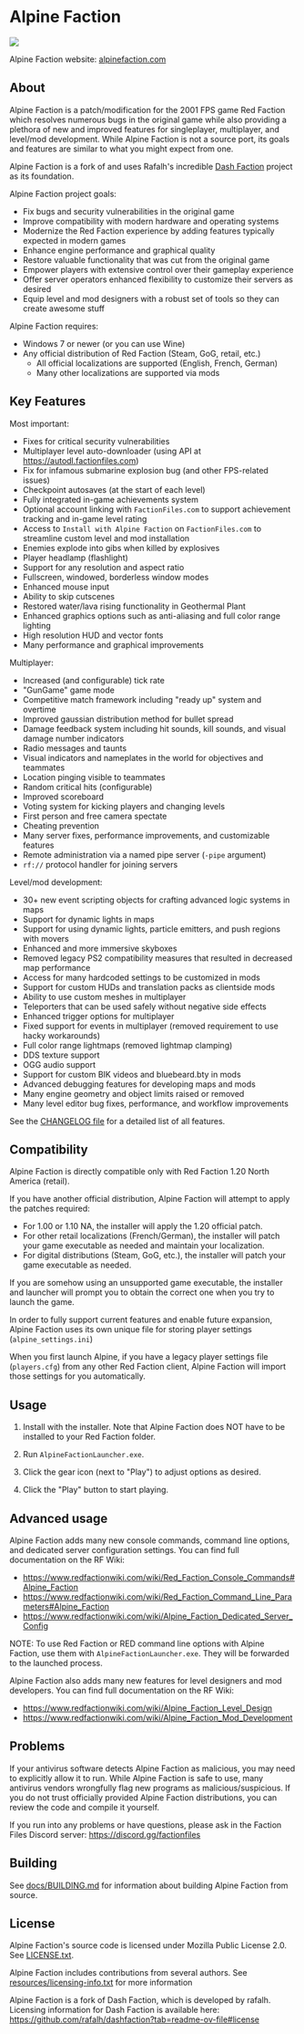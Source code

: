 Alpine Faction
============
<img src="https://raw.githubusercontent.com/GooberRF/alpinefaction/refs/heads/master/docs/alpinelogo1.png">

Alpine Faction website: <a href="https://alpinefaction.com">alpinefaction.com</a>

About
-----
Alpine Faction is a patch/modification for the 2001 FPS game Red Faction which resolves numerous bugs in the original game while also providing a plethora of new and improved features for singleplayer, multiplayer, and level/mod development. While Alpine Faction is not a source port, its goals and features are similar to what you might expect from one.

Alpine Faction is a fork of and uses Rafalh's incredible <a href="https://github.com/rafalh/dashfaction">Dash Faction</a> project as its foundation.

Alpine Faction project goals:
* Fix bugs and security vulnerabilities in the original game
* Improve compatibility with modern hardware and operating systems
* Modernize the Red Faction experience by adding features typically expected in modern games
* Enhance engine performance and graphical quality
* Restore valuable functionality that was cut from the original game
* Empower players with extensive control over their gameplay experience
* Offer server operators enhanced flexibility to customize their servers as desired
* Equip level and mod designers with a robust set of tools so they can create awesome stuff

Alpine Faction requires:
* Windows 7 or newer (or you can use Wine)
* Any official distribution of Red Faction (Steam, GoG, retail, etc.)
    * All official localizations are supported (English, French, German)
    * Many other localizations are supported via mods

Key Features
-----
Most important:
* Fixes for critical security vulnerabilities
* Multiplayer level auto-downloader (using API at https://autodl.factionfiles.com)
* Fix for infamous submarine explosion bug (and other FPS-related issues)
* Checkpoint autosaves (at the start of each level)
* Fully integrated in-game achievements system
* Optional account linking with `FactionFiles.com` to support achievement tracking and in-game level rating
* Access to `Install with Alpine Faction` on `FactionFiles.com` to streamline custom level and mod installation
* Enemies explode into gibs when killed by explosives
* Player headlamp (flashlight)
* Support for any resolution and aspect ratio
* Fullscreen, windowed, borderless window modes
* Enhanced mouse input
* Ability to skip cutscenes
* Restored water/lava rising functionality in Geothermal Plant
* Enhanced graphics options such as anti-aliasing and full color range lighting
* High resolution HUD and vector fonts
* Many performance and graphical improvements

Multiplayer:
* Increased (and configurable) tick rate
* "GunGame" game mode
* Competitive match framework including "ready up" system and overtime
* Improved gaussian distribution method for bullet spread
* Damage feedback system including hit sounds, kill sounds, and visual damage number indicators
* Radio messages and taunts
* Visual indicators and nameplates in the world for objectives and teammates
* Location pinging visible to teammates
* Random critical hits (configurable)
* Improved scoreboard
* Voting system for kicking players and changing levels
* First person and free camera spectate
* Cheating prevention
* Many server fixes, performance improvements, and customizable features
* Remote administration via a named pipe server (`-pipe` argument)
* `rf://` protocol handler for joining servers

Level/mod development:
* 30+ new event scripting objects for crafting advanced logic systems in maps
* Support for dynamic lights in maps
* Support for using dynamic lights, particle emitters, and push regions with movers
* Enhanced and more immersive skyboxes
* Removed legacy PS2 compatibility measures that resulted in decreased map performance
* Access for many hardcoded settings to be customized in mods
* Support for custom HUDs and translation packs as clientside mods
* Ability to use custom meshes in multiplayer
* Teleporters that can be used safely without negative side effects
* Enhanced trigger options for multiplayer
* Fixed support for events in multiplayer (removed requirement to use hacky workarounds)
* Full color range lightmaps (removed lightmap clamping)
* DDS texture support
* OGG audio support
* Support for custom BIK videos and bluebeard.bty in mods
* Advanced debugging features for developing maps and mods
* Many engine geometry and object limits raised or removed
* Many level editor bug fixes, performance, and workflow improvements

See the [CHANGELOG file](docs/CHANGELOG.md) for a detailed list of all features.

Compatibility
-------------
Alpine Faction is directly compatible only with Red Faction 1.20 North America (retail).

If you have another official distribution, Alpine Faction will attempt to apply the patches required:
* For 1.00 or 1.10 NA, the installer will apply the 1.20 official patch.
* For other retail localizations (French/German), the installer will patch your game executable as needed and maintain your localization.
* For digital distributions (Steam, GoG, etc.), the installer will patch your game executable as needed.

If you are somehow using an unsupported game executable, the installer and launcher will prompt you to obtain the correct one when you try to launch the game.

In order to fully support current features and enable future expansion, Alpine Faction uses its own unique file for storing player settings (`alpine_settings.ini`)

When you first launch Alpine, if you have a legacy player settings file (`players.cfg`) from any other Red Faction client, Alpine Faction will import those settings for you automatically.

Usage
-----
1. Install with the installer. Note that Alpine Faction does NOT have to be installed to your Red Faction folder.

2. Run `AlpineFactionLauncher.exe`.

3. Click the gear icon (next to "Play") to adjust options as desired.

4. Click the "Play" button to start playing.

Advanced usage
--------------
Alpine Faction adds many new console commands, command line options, and dedicated server configuration settings. You can find full documentation on the RF Wiki:
* https://www.redfactionwiki.com/wiki/Red_Faction_Console_Commands#Alpine_Faction
* https://www.redfactionwiki.com/wiki/Red_Faction_Command_Line_Parameters#Alpine_Faction
* https://www.redfactionwiki.com/wiki/Alpine_Faction_Dedicated_Server_Config

NOTE: To use Red Faction or RED command line options with Alpine Faction, use them with `AlpineFactionLauncher.exe`. They will be forwarded to the launched process.

Alpine Faction also adds many new features for level designers and mod developers. You can find full documentation on the RF Wiki:
* https://www.redfactionwiki.com/wiki/Alpine_Faction_Level_Design
* https://www.redfactionwiki.com/wiki/Alpine_Faction_Mod_Development

Problems
--------
If your antivirus software detects Alpine Faction as malicious, you may need to explicitly allow it to run.
While Alpine Faction is safe to use, many antivirus vendors wrongfully flag new programs as malicious/suspicious.
If you do not trust officially provided Alpine Faction distributions, you can review the code and compile it yourself.

If you run into any problems or have questions, please ask in the Faction Files Discord server: https://discord.gg/factionfiles

Building
--------

See [docs/BUILDING.md](docs/BUILDING.md) for information about building Alpine Faction from source.

License
-------
Alpine Faction's source code is licensed under Mozilla Public License 2.0. See [LICENSE.txt](LICENSE.txt).

Alpine Faction includes contributions from several authors. See [resources/licensing-info.txt](resources/licensing-info.txt) for more information

Alpine Faction is a fork of Dash Faction, which is developed by rafalh. Licensing information for Dash Faction is available here:
https://github.com/rafalh/dashfaction?tab=readme-ov-file#license
